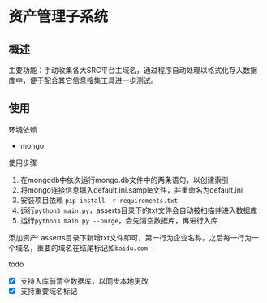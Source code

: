 # 资产管理子系统
## 概述
主要功能：手动收集各大SRC平台主域名，通过程序自动处理以格式化存入数据库中，便于配合其它信息搜集工具进一步测试。

## 使用
环境依赖
- mongo

使用步骤
1. 在mongodb中依次运行mongo.db文件中的两条语句，以创建索引
2. 将mongo连接信息填入default.ini.sample文件，并重命名为default.ini
3. 安装项目依赖 ```pip install -r requirements.txt```
4. 运行`python3 main.py`，asserts目录下的txt文件会自动被扫描并进入数据库
5. 运行`python3 main.py --purge`，会先清空数据库，再进行入库

添加资产: asserts目录下新增txt文件即可，第一行为企业名称，之后每一行为一个域名，重要的域名在结尾标记如`baidu.com -`

todo
- [x] 支持入库前清空数据库，以同步本地更改
- [x] 支持重要域名标记
